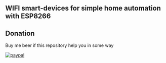 ## WIFI smart-devices for simple home automation with ESP8266
## Donation
Buy me beer if this repository help you in some way

[![paypal](https://www.paypalobjects.com/en_US/i/btn/btn_donateCC_LG.gif)](https://www.paypal.com/cgi-bin/webscr?cmd=_s-xclick&hosted_button_id=T4DJG2EE2URZY)
